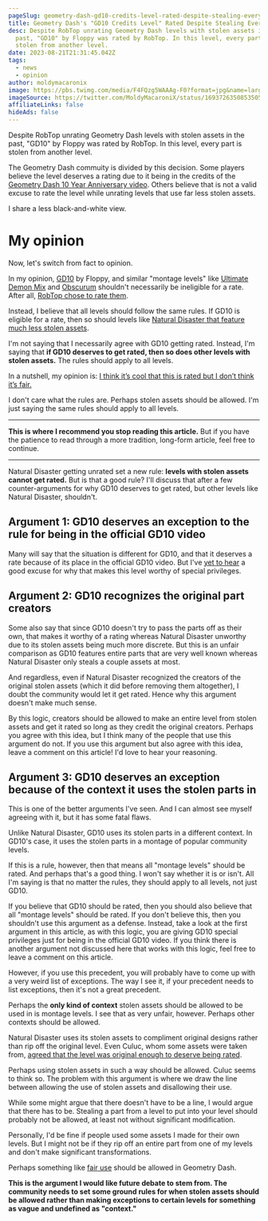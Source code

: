 ```yaml
---
pageSlug: geometry-dash-gd10-credits-level-rated-despite-stealing-every-part
title: Geometry Dash's "GD10 Credits Level" Rated Despite Stealing Every Part
desc: Despite RobTop unrating Geometry Dash levels with stolen assets in the
  past, "GD10" by Floppy was rated by RobTop. In this level, every part is
  stolen from another level.
date: 2023-08-21T21:31:45.042Z
tags:
  - news
  - opinion
author: moldymacaronix
image: https://pbs.twimg.com/media/F4FQzg5WAAAg-F0?format=jpg&name=large
imageSource: https://twitter.com/MoldyMacaroniX/status/1693726350853505219
affiliateLinks: false
hideAds: false
---
```

Despite RobTop unrating Geometry Dash levels with stolen assets in the past, "GD10" by Floppy was rated by RobTop. In this level, every part is stolen from another level.

The Geometry Dash commuity is divided by this decision. Some players believe the level deserves a rating due to it being in the credits of the [Geometry Dash 10 Year Anniversary video](/posts/will-geometry-dash-2-2-come-out-on-the-games-10-year-anniversary/). Others believe that is not a valid excuse to rate the level while unrating levels that use far less stolen assets.

I share a less black-and-white view.

# My opinion

Now, let's switch from fact to opinion.

In my opinion, [GD10](https://gdbrowser.com/93618912) by Floppy, and similar "montage levels" like [Ultimate Demon Mix](https://gdbrowser.com/10229235) and [Obscurum](https://gdbrowser.com/16156623) shouldn't necessarily be ineligible for a rate. After all, [RobTop chose to rate them](/posts/rate-standards/).

Instead, I believe that all levels should follow the same rules. If GD10 is eligible for a rate, then so should levels like [Natural Disaster that feature much less stolen assets](/posts/geometry-dash-extreme-demon-natural-disaster-unrated-following-accusations/).

I'm not saying that I necessarily agree with GD10 getting rated. Instead, I'm saying that **if GD10 deserves to get rated, then so does other levels with stolen assets.** The rules should apply to all levels.

In a nutshell, my opinion is: [I think it’s cool that this is rated but I don’t think it’s fair.](https://twitter.com/MoldyMacaroniX/status/1693732585501819348)


I don't care what the rules are. Perhaps stolen assets should be allowed. I'm just saying the same rules should apply to all levels.

---

**This is where I recommend you stop reading this article.** But if you have the patience to read through a more tradition, long-form article, feel free to continue.

---

Natural Disaster getting unrated set a new rule: **levels with stolen assets cannot get rated.** But is that a good rule? I'll discuss that after a few counter-arguments for why GD10 deserves to get rated, but other levels like Natural Disaster, shouldn't.

## Argument 1: GD10 deserves an exception to the rule for being in the official GD10 video

Many will say that the situation is different for GD10, and that it deserves a rate because of its place in the official GD10 video. But I've [yet to hear](https://twitter.com/ashes2207/status/1693737941569605977) a good excuse for why that makes this level worthy of special privileges.

## Argument 2: GD10 recognizes the original part creators

Some also say that since GD10 doesn't try to pass the parts off as their own, that makes it worthy of a rating whereas Natural Disaster unworthy due to its stolen assets being much more discrete. But this is an unfair comparison as GD10 features entire parts that are very well known whereas Natural Disaster only steals a couple assets at most.

And regardless, even if Natural Disaster recognized the creators of the original stolen assets (which it did before removing them altogether), I doubt the community would let it get rated. Hence why this argument doesn't make much sense.

By this logic, creators should be allowed to make an entire level from stolen assets and get it rated so long as they credit the original creators. Perhaps you agree with this idea, but I think many of the people that use this argument do not. If you use this argument but also agree with this idea, leave a comment on this article! I'd love to hear your reasoning.

## Argument 3: GD10 deserves an exception because of the context it uses the stolen parts in

This is one of the better arguments I've seen. And I can almost see myself agreeing with it, but it has some fatal flaws.

Unlike Natural Disaster, GD10 uses its stolen parts in a different context. In GD10's case, it uses the stolen parts in a montage of popular community levels.

If this is a rule, however, then that means all "montage levels" should be rated. And perhaps that's a good thing. I won't say whether it is or isn't. All I'm saying is that no matter the rules, they should apply to all levels, not just GD10.

If you believe that GD10 should be rated, then you should also believe that all "montage levels" should be rated. If you don't believe this, then you shouldn't use this argument as a defense. Instead, take a look at the first argument in this article, as with this logic, you are giving GD10 special privileges just for being in the official GD10 video. If you think there is another argument not discussed here that works with this logic, feel free to leave a comment on this article.

However, if you use this precedent, you will probably have to come up with a very weird list of exceptions. The way I see it, if your precedent needs to list exceptions, then it's not a great precedent.

Perhaps the **only kind of context** stolen assets should be allowed to be used in is montage levels. I see that as very unfair, however. Perhaps other contexts should be allowed.

Natural Disaster uses its stolen assets to compliment original designs rather than rip off the original level. Even Culuc, whom some assets were taken from, [agreed that the level was original enough to deserve being rated](https://twitter.com/ytCuLuC/status/1589425322940059650).

Perhaps using stolen assets in such a way should be allowed. Culuc seems to think so. The problem with this argument is where we draw the line between allowing the use of stolen assets and disallowing their use.

While some might argue that there doesn't have to be a line, I would argue that there has to be. Stealing a part from a level to put into your level should probably not be allowed, at least not without significant modification.

Personally, I'd be fine if people used some assets I made for their own levels. But I might not be if they rip off an entire part from one of my levels and don't make significant transformations.

Perhaps something like [fair use](https://en.wikipedia.org/wiki/Fair_use) should be allowed in Geometry Dash.

**This is the argument I would like future debate to stem from. The community needs to set some ground rules for when stolen assets should be allowed rather than making exceptions to certain levels for something as vague and undefined as "context."**